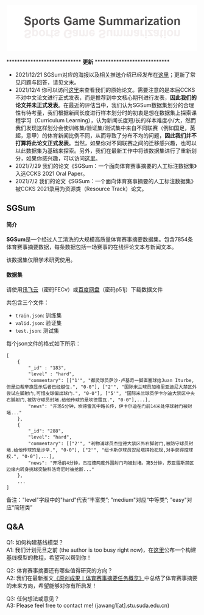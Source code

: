 <!-- #  <p align=center>`体育赛事摘要`</p> -->

<p align="center">
    <br>
    <img src="./pics/banner.png" width="500"/>
    <br>
</p>

**************************** **更新** ****************************   
- 2021/12/21 SGSum对应的海报以及相关推送介绍已经发布在[这里](https://hub.baai.ac.cn/view/13211)；更新了常见问题与回答，请见文末。
- 2021/12/4 你可以访问[这里](https://wangjiaan.cn/files/SGSum.pdf)来查看我们的原始论文。需要注意的是本届CCKS不对中文论文进行正式发表，而是推荐到中文核心期刊进行发表，**因此我们的论文并未正式发表**。在最近的评估当中，我们认为SGSum数据集划分的合理性有待考量，我们根据新闻长度进行样本划分时的初衷是想在数据集上探索课程学习（Curriculum Learning），认为新闻长度短/长的样本难度小/大，然而我们发现这样划分会使训练集/验证集/测试集中来自不同联赛（例如国足，英超，意甲）的体育新闻比例不同，从而导致了分布不均的问题，**因此我们并不打算将此论文正式发表**。当然，如果你对不同联赛之间的迁移感兴趣，也可以以此数据集为基础来探索。另外，我们在最新工作中将该数据集进行了重新划分，如果你感兴趣，可以访问[这里](https://arxiv.org/abs/2111.12535)。
- 2021/7/29 我们的论文《SGSum：一个面向体育赛事摘要的人工标注数据集》入选CCKS 2021 Oral Paper。
- 2021/7/2 我们的论文《SGSum：一个面向体育赛事摘要的人工标注数据集》被CCKS 2021录用为资源类（Resource Track）论文。     

## SGSum
#### 简介

**SGSum**是一个经过人工清洗的大规模高质量体育赛事摘要数据集。包含7854条体育赛事摘要数据，每条数据包括一场赛事的在线评论文本与新闻文本。

该数据集仅限学术研究使用。

#### 数据集
请使用[讯飞云](http://pan.iflytek.com:80/link/C91C8827872D98DB78E6F25B8E94FCD3)（密码FECv）或[百度网盘](https://pan.baidu.com/s/1rWUTRi3dPdwmXhRD_UjLPQ)（密码p51j）下载数据文件

共包含三个文件：

* ```train.json```: 训练集
* ```valid.json```: 验证集
* ```test.json```: 测试集


每个json文件的格式如下所示：

```
[
    {
        "_id" : "183",
        "level" : "hard",
        "commentary": [["1'", "都灵球员萨沙·卢基奇一脚直塞球给Juan Iturbe,但是边裁举旗显示后者已经越位.", "0-0"], ["2'", "国际米兰球员加格里亚迪尼大禁区外尝试左脚射门,可惜皮球偏出球门.", "0-0"], ["5'", "国际米兰球员伊卡尔迪大禁区中央右脚射门,被防守球员封堵.给他传球的是坎德雷瓦.", "0-0"],...],
        "news": "开场5分钟，坎德雷瓦中路长传，伊卡尔迪在门前14米处停球射门被封堵..."
    },
    {
        "_id": "288",
        "level": "hard",
        "commentary": [["2'", "利物浦球员杰拉德大禁区外右脚射门,被防守球员封堵.给他传球的是沙辛.", "0-0"], ["2'", "纽卡斯尔球员安尼塔拼抢犯规,对手获得控球权.", "0-0"],...],
        "news": "开场前4分钟，杰拉德两度外围射门均被封堵。第5分钟，苏亚雷斯禁区边缘内转身挑球突破科洛奇尼时被抢断..."
    },
    ...
]
```
备注："level"字段中的"hard"代表“丰富类”; "medium"对应“中等类”; "easy"对应“简短类”

## Q&A
Q1: 如何构建基线模型？    
A1: 我们计划元旦之前 (the author is too busy right now)，在[这里](https://github.com/krystalan/K-SportsSum)公布一个构建基线模型的教程，希望可以帮到你！

Q2: 体育赛事摘要还有哪些值得研究的方向？    
A2: 我们在最新推文[《原创成果丨体育赛事摘要任务概览》](https://mp.weixin.qq.com/s/EidRYB_80AhRclz-mryVhQ)中总结了体育赛事摘要的未来方向，希望能够对你有所启发！   

Q3: 任何想法或意见？   
A3: Please feel free to contact me! (jawang1[at].stu.suda.edu.cn)

